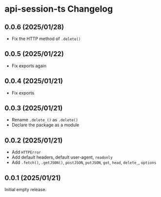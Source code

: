 # api-session-ts Changelog

## 0.0.6 (2025/01/28)

* Fix the HTTP method of `.delete()`

## 0.0.5 (2025/01/22)

* Fix exports again

## 0.0.4 (2025/01/21)

* Fix exports

## 0.0.3 (2025/01/21)

* Rename `.delete_()` as `.delete()`
* Declare the package as a module

## 0.0.2 (2025/01/21)

* Add `HTTPError`
* Add default headers, default user-agent, `readonly`
* Add `.fetch()`, `.getJSON()`, `postJSON`, `putJSON`, `get`, `head`, `delete_`, `options`

## 0.0.1 (2025/01/21)

Initial empty release.
